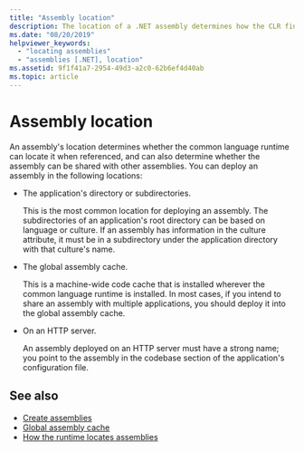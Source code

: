 ```yaml
---
title: "Assembly location"
description: The location of a .NET assembly determines how the CLR finds it and whether it can be shared with other assemblies. 
ms.date: "08/20/2019"
helpviewer_keywords:
  - "locating assemblies"
  - "assemblies [.NET], location"
ms.assetid: 9f1f41a7-2954-49d3-a2c0-62b6ef4d40ab
ms.topic: article
---
```

# Assembly location

An assembly's location determines whether the common language runtime can locate it when referenced, and can also determine whether the assembly can be shared with other assemblies. You can deploy an assembly in the following locations:

- The application's directory or subdirectories.

     This is the most common location for deploying an assembly. The subdirectories of an application's root directory can be based on language or culture. If an assembly has information in the culture attribute, it must be in a subdirectory under the application directory with that culture's name.

- The global assembly cache.

     This is a machine-wide code cache that is installed wherever the common language runtime is installed. In most cases, if you intend to share an assembly with multiple applications, you should deploy it into the global assembly cache.

- On an HTTP server.

     An assembly deployed on an HTTP server must have a strong name; you point to the assembly in the codebase section of the application's configuration file.

## See also

- [Create assemblies](create.md)
- [Global assembly cache](../../framework/app-domains/gac.md)
- [How the runtime locates assemblies](../../framework/deployment/how-the-runtime-locates-assemblies.md)

